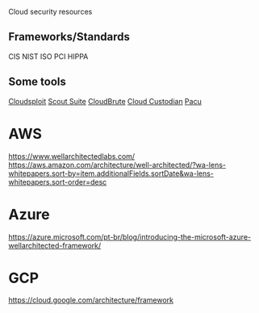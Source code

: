 Cloud security resources

## Frameworks/Standards

CIS
NIST
ISO
PCI
HIPPA

## Some tools

[Cloudsploit](https://github.com/aquasecurity/cloudsploit)
[Scout Suite](https://github.com/nccgroup/ScoutSuite)
[CloudBrute](https://github.com/0xsha/CloudBrute)
[Cloud Custodian](https://cloudcustodian.io/docs/index.html)
[Pacu](https://github.com/RhinoSecurityLabs/pacu)


# AWS

https://www.wellarchitectedlabs.com/
https://aws.amazon.com/architecture/well-architected/?wa-lens-whitepapers.sort-by=item.additionalFields.sortDate&wa-lens-whitepapers.sort-order=desc


# Azure

https://azure.microsoft.com/pt-br/blog/introducing-the-microsoft-azure-wellarchitected-framework/


# GCP

https://cloud.google.com/architecture/framework
